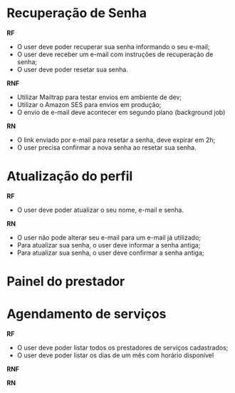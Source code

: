 # Recuperação de Senha

**RF**

- O user deve poder recuperar sua senha informando o seu e-mail;
- O user deve receber um e-mail com instruções de recuperação de senha;
- O user deve poder resetar sua senha.

**RNF**

- Utilizar Mailtrap para testar envios em ambiente de dev;
- Utilizar o Amazon SES para envios em produção;
- O envio de e-mail deve acontecer em segundo plano (background job)

**RN**

- O link enviado por e-mail para resetar a senha, deve expirar em 2h;
- O user precisa confirmar a nova senha ao resetar sua senha.

# Atualização do perfil

**RF**

- O user deve poder atualizar o seu nome, e-mail e senha.

**RN**

- O user não pode alterar seu e-mail para um e-mail já utilizado;
- Para atualizar sua senha, o user deve informar a senha antiga;
- Para atualizar sua senha, o user deve confirmar a senha antiga;


# Painel do prestador

# Agendamento de serviços

**RF**

- O user deve poder listar todos os prestadores de serviços cadastrados;
- O user deve poder listar os dias de um mês com horário disponível

**RNF**

**RN**